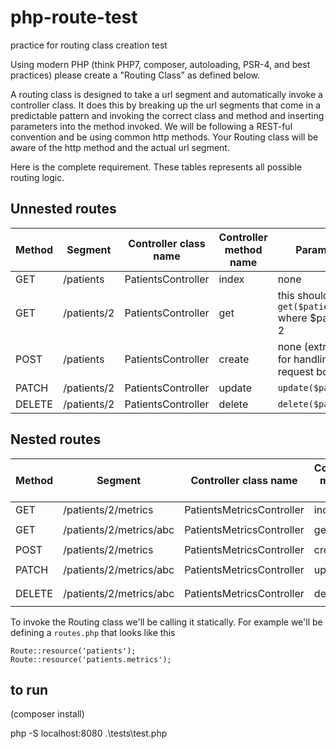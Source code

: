 # php-route-test
practice for routing class creation test

Using modern PHP (think PHP7, composer, autoloading, PSR-4, and best practices) please create a "Routing Class" as defined below.

A routing class is designed to take a url segment and automatically invoke a controller class. It does this by breaking up the url segments that come
in a predictable pattern and invoking the correct class and method and inserting parameters into the method invoked. We will be following
a REST-ful convention and be using common http methods. Your Routing class will be aware of the http method and the actual url segment.

Here is the complete requirement. These tables represents all possible routing logic.

## Unnested routes 

| Method | Segment     | Controller class name | Controller method name | Parameters                                                |
| ------ | ----------- | --------------------- | ---------------------- | --------------------------------------------------------- |
| GET    | /patients   | PatientsController    | index                  | none                                                      |
| GET    | /patients/2 | PatientsController    | get                    | this should invoke `get($patientId)` where $patientId = 2 |
| POST   | /patients   | PatientsController    | create                 | none (extra credit for handling the request body)         |
| PATCH  | /patients/2 | PatientsController    | update                 | `update($patientId)`                                      |
| DELETE | /patients/2 | PatientsController    | delete                 | `delete($patientId)`                                      |


## Nested routes

| Method | Segment                 | Controller class name     | Controller method name | Parameters                      |
| ------ | ----------------------- | ------------------------- | ---------------------- | ------------------------------- |
| GET    | /patients/2/metrics     | PatientsMetricsController | index                  | `index($patientId)`             |
| GET    | /patients/2/metrics/abc | PatientsMetricsController | get                    | `get($patientId, $metricId)`    |
| POST   | /patients/2/metrics     | PatientsMetricsController | create                 | `create($patientId)`            |
| PATCH  | /patients/2/metrics/abc | PatientsMetricsController | update                 | `update($patientId, $metricId)` |
| DELETE | /patients/2/metrics/abc | PatientsMetricsController | delete                 | `delete($patientId, $metricId)` |




To invoke the Routing class we'll be calling it statically. For example we'll be defining a `routes.php` that looks like this


```
Route::resource('patients');
Route::resource('patients.metrics');
```

## to run
(composer install)

php -S localhost:8080 .\tests\test.php